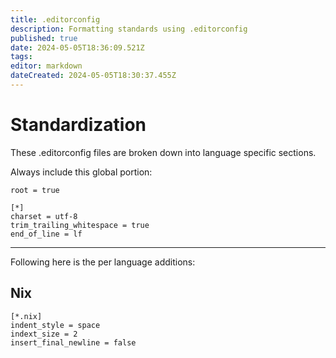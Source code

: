 ```yaml
---
title: .editorconfig
description: Formatting standards using .editorconfig
published: true
date: 2024-05-05T18:36:09.521Z
tags: 
editor: markdown
dateCreated: 2024-05-05T18:30:37.455Z
---
```


# Standardization
These .editorconfig files are broken down into language specific sections.

Always include this global portion:
```editorconfig
root = true

[*]
charset = utf-8
trim_trailing_whitespace = true
end_of_line = lf
```
---
Following here is the per language additions:

## Nix
```editorconfig
[*.nix]
indent_style = space
indext_size = 2
insert_final_newline = false
```